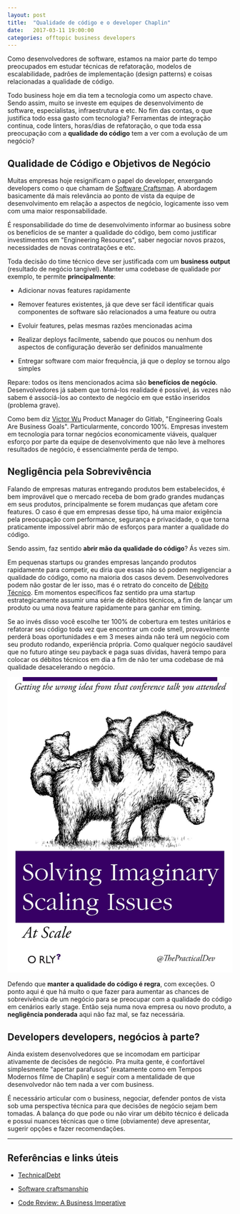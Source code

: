 ```yaml
---
layout: post
title:  "Qualidade de código e o developer Chaplin"
date:   2017-03-11 19:00:00
categories: offtopic business developers
---
```


Como desenvolvedores de software, estamos na maior parte do tempo preocupados em estudar técnicas de refatoração, modelos de escalabilidade, padrões de implementação (design patterns) e coisas relacionadas a qualidade de código. 

Todo business hoje em dia tem a tecnologia como um aspecto chave. Sendo assim, muito se investe em equipes de desenvolvimento de software, especialistas, infraestrutura e etc. No fim das contas, o que justifica todo essa gasto com tecnologia? Ferramentas de integração continua, code linters, horas/dias de refatoração, o que toda essa preocupação com a **qualidade do código** tem a ver com a evolução de um negócio?


Qualidade de Código e Objetivos de Negócio
-------------
Muitas empresas hoje resignificam o papel do developer, enxergando developers como o que chamam de [Software Craftsman](https://en.wikipedia.org/wiki/Software_craftsmanship). A abordagem basicamente dá mais relevância ao ponto de vista da equipe de desenvolvimento em relação a aspectos de negócio, logicamente isso vem com uma maior responsabilidade.

É responsabilidade do time de desenvolvimento informar ao business sobre os benefícios de se manter a qualidade do código, bem como justificar investimentos em "Engineering Resources", saber negociar novos prazos, necessidades de novas contratações e etc. 

Toda decisão do time técnico deve ser justificada com um **business output** (resultado de negócio tangível). Manter uma codebase de qualidade por exemplo, te permite **principalmente**:

- Adicionar novas features rapidamente

- Remover features existentes, já que deve ser fácil identificar quais componentes de software são relacionados a uma feature ou outra

- Evoluir features, pelas mesmas razões mencionadas acima

- Realizar deploys facilmente, sabendo que poucos ou nenhum dos aspectos de configuração deverão ser definidos manualmente

- Entregar software com maior frequência, já que o deploy se tornou algo simples

Repare: todos os itens mencionados acima são **benefícios de negócio**. Desenvolvedores já sabem que torná-los realidade é possível, ás vezes não sabem é associá-los ao contexto de negócio em que estão inseridos (problema grave).

Como bem diz [Victor Wu](https://twitter.com/victorwu416) Product Manager do Gitlab, "Engineering Goals Are Business Goals". Particularmente, concordo 100%. Empresas investem em tecnologia para tornar negócios economicamente viáveis, qualquer esforço por parte da equipe de desenvolvimento que não leve à melhores resultados de negócio, é essencialmente perda de tempo.


Negligência pela Sobrevivência
-------------

Falando de empresas maturas entregando produtos bem estabelecidos, é bem improvável que o mercado receba de bom grado grandes mudanças em seus produtos, principalmente se forem mudanças que afetam core features. O caso é que em empresas desse tipo, há uma maior exigência pela preocupação com performance, segurança e privacidade, o que torna praticamente impossível abrir mão de esforços para manter a qualidade do código.

Sendo assim, faz sentido **abrir mão da qualidade do código**? Ás vezes sim.

Em pequenas startups ou grandes empresas lançando produtos rapidamente para competir, eu diria que essas não só podem negligenciar a qualidade do código, como na maioria dos casos devem. Desenvolvedores podem não gostar de ler isso, mas é o retrato do conceito de [Débito Técnico](https://martinfowler.com/bliki/TechnicalDebt.html). Em momentos específicos faz sentido pra uma startup estrategicamente assumir uma série de débitos técnicos, a fim de lançar um produto ou uma nova feature rapidamente para ganhar em timing.

Se ao invés disso você escolhe ter 100% de cobertura em testes unitários e refatorar seu código toda vez que encontrar um code smell, provavelmente perderá boas oportunidades e em 3 meses ainda não terá um negócio com seu produto rodando, experiência própria. Como qualquer negócio saudável que no futuro atinge seu payback e paga suas dívidas, haverá tempo para colocar os débitos técnicos em dia a fim de não ter uma codebase de má qualidade desacelerando o negócio. 

![Problemas imaginários](https://raw.githubusercontent.com/andreybleme/andreybleme.github.io/master/assets/img/problemas-imaginarios.jpg "Problemas imaginários")

Defendo que **manter a qualidade do código é regra**, com exceções. O ponto aqui é que há muito o que fazer para aumentar as chances de sobrevivência de um negócio para se preocupar com a qualidade do código em cenários early stage. Então seja numa nova empresa ou novo produto, a **negligência ponderada** aqui não faz mal, se faz necessária. 


Developers developers, negócios à parte?
-------------
Ainda existem desenvolvedores que se incomodam em participar ativamente de decisões de negócio. Pra muita gente, é confortável simplesmente "apertar parafusos" (exatamente como em Tempos Modernos filme de Chaplin) e seguir com a mentalidade de que desenvolvedor não tem nada a ver com business.

É necessário articular com o business, negociar, defender pontos de vista sob uma perspectiva técnica para que decisões de negócio sejam bem tomadas. A balança do que pode ou não virar um débito técnico é delicada e possui nuances técnicas que o time (obviamente) deve apresentar, sugerir opções e fazer recomendações.

 

----------


Referências e links úteis
-------------
- [TechnicalDebt](https://martinfowler.com/bliki/TechnicalDebt.html)

- [Software craftsmanship](https://en.wikipedia.org/wiki/Software_craftsmanship)

- [Code Review: A Business Imperative](http://get.gitlab.com/code-review-webinar/)